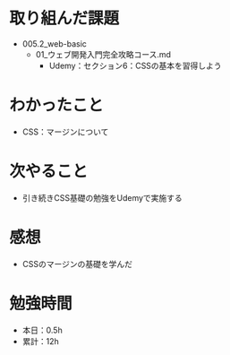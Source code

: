 # 取り組んだ課題
* 005.2_web-basic
  * 01_ウェブ開発入門完全攻略コース.md
    * Udemy：セクション6：CSSの基本を習得しよう

# わかったこと
* CSS：マージンについて

# 次やること
* 引き続きCSS基礎の勉強をUdemyで実施する

# 感想
* CSSのマージンの基礎を学んだ

# 勉強時間
* 本日：0.5h
* 累計：12h
